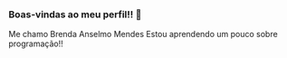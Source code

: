 ### Boas-vindas ao meu perfil!! 💙
Me chamo Brenda Anselmo Mendes
Estou aprendendo um pouco sobre programação!!
